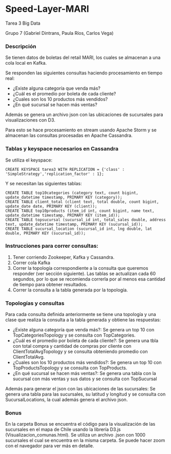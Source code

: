 # Speed-Layer-MARI
Tarea 3 Big Data

Grupo 7 (Gabriel Dintrans, Paula Ríos, Carlos Vega)

### Descripción
Se tienen datos de boletas del retail MARI, los cuales se almacenan a una cola local en Kafka.

Se responden las siguientes consultas haciendo procesamiento en tiempo real:
- ¿Existe alguna categoría que venda más?
- ¿Cuál es el promedio por boleta de cada cliente?
- ¿Cuales son los 10 productos más vendidos?
- ¿En qué sucursal se hacen más ventas?

Además se genera un archivo json con las ubicaciones de sucursales para visualizaciones con D3.

Para esto se hace procesamiento en stream usando Apache Storm y se almacenan las consultas procesadas en Apache Cassandra.

### Tablas y keyspace necesarios en Cassandra

Se utiliza el keyspace:
```
CREATE KEYSPACE tarea3 WITH REPLICATION = {'class' : 'SimpleStrategy','replication_factor' : 1};
```

Y se necesitan las siguientes tablas:
```
CREATE TABLE top10categories (category text, count bigint, update_datetime timestamp, PRIMARY KEY (category));
CREATE TABLE client_total (client text, total double, count bigint, update_date date, PRIMARY KEY (client));
CREATE TABLE top10products (item_id int, count bigint, name text, update_datetime timestamp, PRIMARY KEY (item_id));
CREATE TABLE topsucursal (sucursal_id int, total_sales double, address text, update_datetime timestamp, PRIMARY KEY (sucursal_id));
CREATE TABLE sucursal_location (sucursal_id int, lng double, lat double, PRIMARY KEY (sucursal_id));
```

### Instrucciones para correr consultas:

1. Tener corriendo Zookeeper, Kafka y Cassandra.
2. Correr cola Kafka
3. Correr la topología correspondiente a la consulta que queremos responder (ver sección siguiente). Las tablas se actualizan cada 60 segundos, por lo que se recomienda correrla por al menos esa cantidad de tiempo para obtener resultados.
4. Correr la consulta a la tabla generada por la topología.

### Topologías y consultas

Para cada consulta definida anteriormente se tiene una topología y una clase que realiza la consulta a la tabla generada y obtiene las respuestas:

- ¿Existe alguna categoría que venda más?: Se genera un top 10 con TopCategoriesTopology y se consulta con TopCategories.
- ¿Cuál es el promedio por boleta de cada cliente?: Se genera una tbla con total compra y cantidad de compras por cliente con ClientTotalAvgTopology y se consulta obteniendo promedio con ClientTotalAvg.
- ¿Cuales son los 10 productos más vendidos?: Se genera un top 10 con TopProductsTopology y se consulta con TopProducts.
- ¿En qué sucursal se hacen más ventas?: Se genera una tabla con la sucursal con más ventas y sus datos y se consulta con TopSucursal

Además para generar el json con las ubicaciones de las sucursales: Se genera una tabla para las sucursales, su latitud y longitud y se consulta con SucursalLocations, la cual además genera el archivo json.

### Bonus

En la carpeta Bonus se encuentra el código para la visualización de las sucursales en el mapa de Chile usando la librería D3.js (Visualizacion_comunas.html). Se utiliza un archivo .json con 1000 sucursales el cual se encuentra en la misma carpeta. Se puede hacer zoom con el navegador para ver más en detalle.

